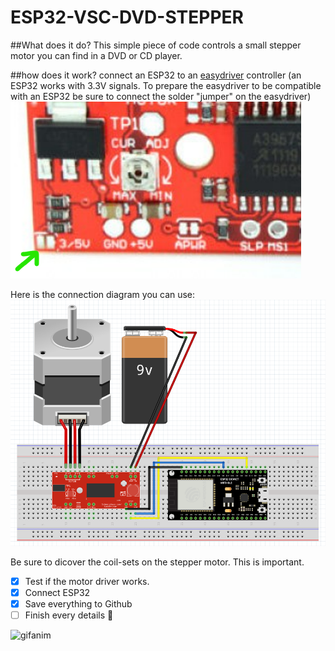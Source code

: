 # ESP32-VSC-DVD-STEPPER
##What does it do?
This simple piece of code controls a small stepper motor you can find in a DVD or CD player.

##how does it work?
connect an ESP32 to an [easydriver](https://www.tinytronics.nl/shop/en/mechanics-and-actuators/motor-controllers-and-drivers/stepper-motor-controllers-and-drivers/a3967-easydriver-stepper-motor-controller) controller
(an ESP32 works with 3.3V signals. To prepare the easydriver to be compatible with an ESP32 be sure to connect the solder "jumper" on the easydriver)
![close up](/assets/images/3-5V.png)

Here is the connection diagram you can use:
![FRITZINGG](/assets/images/fritz.png)

Be sure to dicover the coil-sets on the stepper motor. This is important.
- [x] Test if the motor driver works.
- [x] Connect ESP32
- [x] Save everything to Github
- [ ] Finish every details :tada:

![gifanim](/assets/images/DVDmotor.gif)
